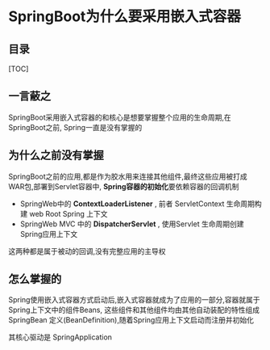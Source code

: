 # SpringBoot为什么要采用嵌入式容器



## 目录

[TOC]

## 一言蔽之

SpringBoot采用嵌入式容器的和核心是想要掌握整个应用的生命周期,在SpringBoot之前, Spring一直是没有掌握的

## 为什么之前没有掌握

SpringBoot之前的应用,都是作为胶水用来连接其他组件,最终这些应用被打成WAR包,部署到Servlet容器中, **Spring容器的初始化**要依赖容器的回调机制

- SpringWeb中的 **ContextLoaderListener** , 前者 ServletContext 生命周期构建 web Root Spring 上下文
- SpringWeb MVC 中的 **DispatcherServlet**  , 使用Servlet 生命周期创建Spring应用上下文

这两种都是属于被动的回调,没有完整应用的主导权

## 怎么掌握的

Spring使用嵌入式容器方式启动后,嵌入式容器就成为了应用的一部分,容器就属于Spring上下文中的组件Beans, 这些组件和其他组件均由其他自动装配的特性组成SpringBean 定义(BeanDefinition),随着Spring应用上下文启动而注册并初始化

其核心驱动是 SpringApplication

